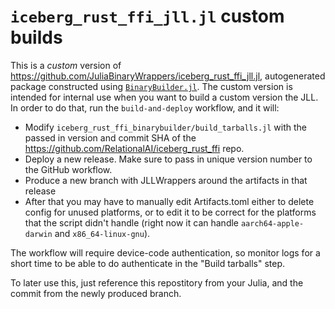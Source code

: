 # `iceberg_rust_ffi_jll.jl` custom builds

This is a *custom* version of https://github.com/JuliaBinaryWrappers/iceberg_rust_ffi_jll.jl, autogenerated package constructed using [`BinaryBuilder.jl`](https://github.com/JuliaPackaging/BinaryBuilder.jl).
The custom version is intended for internal use when you want to build a custom version the JLL. In order to do that, run the `build-and-deploy` workflow, and it will:

* Modify `iceberg_rust_ffi_binarybuilder/build_tarballs.jl` with the passed in version and commit SHA of the https://github.com/RelationalAI/iceberg_rust_ffi repo.
* Deploy a new release. Make sure to pass in unique version number to the GitHub workflow.
* Produce a new branch with JLLWrappers around the artifacts in that release
* After that you may have to manually edit Artifacts.toml either to delete config for unused platforms, or to edit it to be correct for the platforms that the script didn't handle (right now it can handle `aarch64-apple-darwin` and `x86_64-linux-gnu`).

The workflow will require device-code authentication, so monitor logs for a short time to be able to do authenticate in the "Build tarballs" step.

To later use this, just reference this repostitory from your Julia, and the commit from the newly produced branch.
